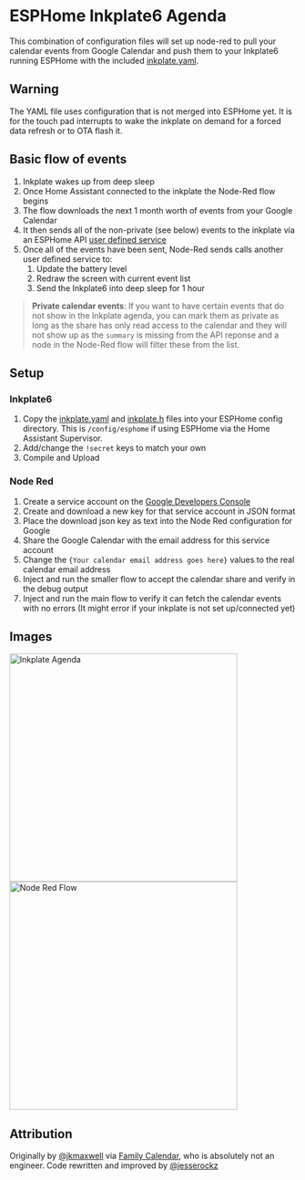 # ESPHome Inkplate6 Agenda

This combination of configuration files will set up node-red to pull your calendar events from Google Calendar
and push them to your Inkplate6 running ESPHome with the included [inkplate.yaml](inkplate.yaml).


## Warning

The YAML file uses configuration that is not merged into ESPHome
yet. It is for the touch pad interrupts to wake the inkplate on demand
for a forced data refresh or to OTA flash it.


## Basic flow of events

1. Inkplate wakes up from deep sleep
2. Once Home Assistant connected to the inkplate the Node-Red flow begins
3. The flow downloads the next 1 month worth of events from your Google Calendar
4. It then sends all of the non-private (see below) events to the inkplate via an ESPHome API [user defined service](https://esphome.io/components/api.html#user-defined-services)
5. Once all of the events have been sent, Node-Red sends calls another user defined service to:
    1. Update the battery level
    2. Redraw the screen with current event list
    3. Send the Inkplate6 into deep sleep for 1 hour



> **Private calendar events**: If you want to have certain events that do not show in the Inkplate agenda, you can mark them as private
  as long as the share has only read access to the calendar and they will not show up as the `summary` is missing from the API reponse
  and a node in the Node-Red flow will filter these from the list.


## Setup

### Inkplate6

1. Copy the [inkplate.yaml](inkplate.yaml) and [inkplate.h](inkplate.h) files into your ESPHome config directory.
   This is `/config/esphome` if using ESPHome via the Home Assistant Supervisor.
2. Add/change the `!secret` keys to match your own
3. Compile and Upload

### Node Red

1. Create a service account on the [Google Developers Console](https://console.developers.google.com/apis/credentials)
2. Create and download a new key for that service account in JSON format
3. Place the download json key as text into the Node Red configuration for Google
4. Share the Google Calendar with the email address for this service account
5. Change the `{Your calendar email address goes here}` values to the real calendar email address
6. Inject and run the smaller flow to accept the calendar share and verify in the debug output
7. Inject and run the main flow to verify it can fetch the calendar events with no errors (It might error if your inkplate is not set up/connected yet)


## Images

<img alt="Inkplate Agenda" src="images/inkplate.jpg" width="400" />

<img alt="Node Red Flow" src="images/node-red.png" width="400" />


## Attribution

Originally by [@jkmaxwell](https://github.com/jkmaxwell) via [Family Calendar](https://github.com/jkmaxwell/Inkplate-ESPHome-Family-Calendar), who is absolutely not an engineer. Code rewritten and improved by [@jesserockz](https://github.com/jesserockz)
